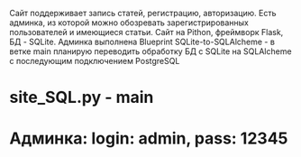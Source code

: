 Сайт поддерживает запись статей, регистрацию, авторизацию. Есть админка, из которой можно обозревать зарегистрированных пользователей и имеющиеся статьи.
Сайт на Pithon, фреймворк Flask, БД - SQLite. Админка выполнена Blueprint
SQLite-to-SQLAlcheme - в ветке main планирую переводить обработку БД с SQLite на SQLAlcheme с последующим подключением PostgreSQL
# site_SQL.py - main
# Админка: login: admin, pass: 12345
